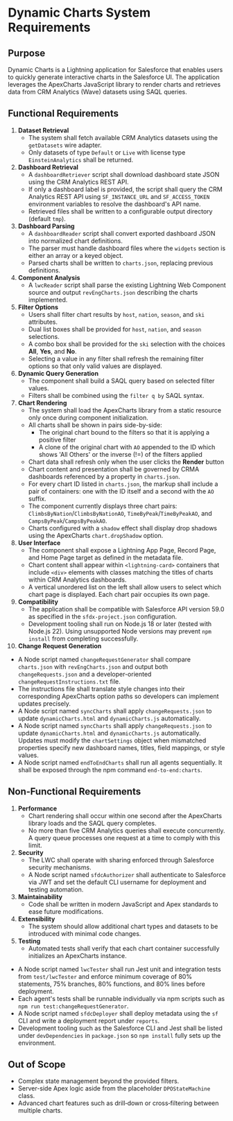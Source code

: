 # Dynamic Charts System Requirements

## Purpose

Dynamic Charts is a Lightning application for Salesforce that enables users to quickly generate interactive charts in the Salesforce UI. The application leverages the ApexCharts JavaScript library to render charts and retrieves data from CRM Analytics (Wave) datasets using SAQL queries.

## Functional Requirements

1. **Dataset Retrieval**
   - The system shall fetch available CRM Analytics datasets using the `getDatasets` wire adapter.
   - Only datasets of type `Default` or `Live` with license type `EinsteinAnalytics` shall be returned.
2. **Dashboard Retrieval**
   - A `dashboardRetriever` script shall download dashboard state JSON using the CRM Analytics REST API.
   - If only a dashboard label is provided, the script shall query the CRM Analytics REST API using `SF_INSTANCE_URL` and `SF_ACCESS_TOKEN` environment variables to resolve the dashboard's API name.
   - Retrieved files shall be written to a configurable output directory (default `tmp`).
3. **Dashboard Parsing**
   - A `dashboardReader` script shall convert exported dashboard JSON into normalized chart definitions.
   - The parser must handle dashboard files where the `widgets` section is either an array or a keyed object.
   - Parsed charts shall be written to `charts.json`, replacing previous definitions.
4. **Component Analysis**
   - A `lwcReader` script shall parse the existing Lightning Web Component source and output `revEngCharts.json` describing the charts implemented.
5. **Filter Options**
   - Users shall filter chart results by `host`, `nation`, `season`, and `ski` attributes.
   - Dual list boxes shall be provided for `host`, `nation`, and `season` selections.
   - A combo box shall be provided for the `ski` selection with the choices **All**, **Yes**, and **No**.
   - Selecting a value in any filter shall refresh the remaining filter options so that only valid values are displayed.
6. **Dynamic Query Generation**
   - The component shall build a SAQL query based on selected filter values.
   - Filters shall be combined using the `filter q by` SAQL syntax.
7. **Chart Rendering**
   - The system shall load the ApexCharts library from a static resource only once during component initialization.
   - All charts shall be shown in pairs side-by-side:
     - The original chart bound to the filters so that it is applying a positive filter
     - A clone of the original chart with `AO` appended to the ID which shows 'All Others' or the inverse (!=) of the filters applied
   - Chart data shall refresh only when the user clicks the **Render** button
   - Chart content and presentation shall be governed by CRMA dashboards referenced by a property in `charts.json`.
   - For every chart ID listed in `charts.json`, the markup shall include a pair of containers: one with the ID itself and a second with the `AO` suffix.
   - The component currently displays three chart pairs: `ClimbsByNation`/`ClimbsByNationAO`, `TimeByPeak`/`TimeByPeakAO`, and `CampsByPeak`/`CampsByPeakAO`.
   - Charts configured with a `shadow` effect shall display drop shadows using the ApexCharts `chart.dropShadow` option.
8. **User Interface**
   - The component shall expose a Lightning App Page, Record Page, and Home Page target as defined in the metadata file.
   - Chart content shall appear within `<lightning-card>` containers that include `<div>` elements with classes matching the titles of charts within CRM Analytics dashboards.
   - A vertical unordered list on the left shall allow users to select which chart page is displayed. Each chart pair occupies its own page.
9. **Compatibility**
   - The application shall be compatible with Salesforce API version 59.0 as specified in the `sfdx-project.json` configuration.
   - Development tooling shall run on Node.js 18 or later (tested with Node.js 22). Using unsupported Node versions may prevent `npm install` from completing successfully.
10. **Change Request Generation**

- A Node script named `changeRequestGenerator` shall compare `charts.json` with `revEngCharts.json` and output both `changeRequests.json` and a developer-oriented `changeRequestInstructions.txt` file.
- The instructions file shall translate style changes into their corresponding ApexCharts option paths so developers can implement updates precisely.
- A Node script named `syncCharts` shall apply `changeRequests.json` to update `dynamicCharts.html` and `dynamicCharts.js` automatically.
- A Node script named `syncCharts` shall apply `changeRequests.json` to update `dynamicCharts.html` and `dynamicCharts.js` automatically. Updates must modify the `chartSettings` object when mismatched properties specify new dashboard names, titles, field mappings, or style values.
- A Node script named `endToEndCharts` shall run all agents sequentially. It shall be exposed through the npm command `end-to-end:charts`.

## Non‑Functional Requirements

1. **Performance**
   - Chart rendering shall occur within one second after the ApexCharts library loads and the SAQL query completes.
   - No more than five CRM Analytics queries shall execute concurrently. A query queue processes one request at a time to comply with this limit.
2. **Security**
   - The LWC shall operate with sharing enforced through Salesforce security mechanisms.
   - A Node script named `sfdcAuthorizer` shall authenticate to Salesforce via JWT and set the default CLI username for deployment and testing automation.
3. **Maintainability**
   - Code shall be written in modern JavaScript and Apex standards to ease future modifications.
4. **Extensibility**
   - The system should allow additional chart types and datasets to be introduced with minimal code changes.
5. **Testing**
   - Automated tests shall verify that each chart container successfully initializes an ApexCharts instance.
- A Node script named `lwcTester` shall run Jest unit and integration tests from `test/lwcTester` and enforce minimum coverage of 80% statements, 75% branches, 80% functions, and 80% lines before deployment.
- Each agent's tests shall be runnable individually via npm scripts such as `npm run test:changeRequestGenerator`.
- A Node script named `sfdcDeployer` shall deploy metadata using the `sf` CLI and write a deployment report under `reports`.
- Development tooling such as the Salesforce CLI and Jest shall be listed under `devDependencies` in `package.json` so `npm install` fully sets up the environment.

## Out of Scope

- Complex state management beyond the provided filters.
- Server-side Apex logic aside from the placeholder `DPOStateMachine` class.
- Advanced chart features such as drill‑down or cross‑filtering between multiple charts.
